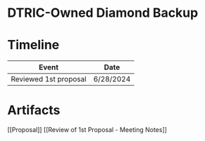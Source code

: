 # DTRIC-Owned Diamond Backup

# Timeline
Event | Date
-- | --
Reviewed 1st proposal | 6/28/2024

# Artifacts
[[Proposal]]
[[Review of 1st Proposal - Meeting Notes]]

